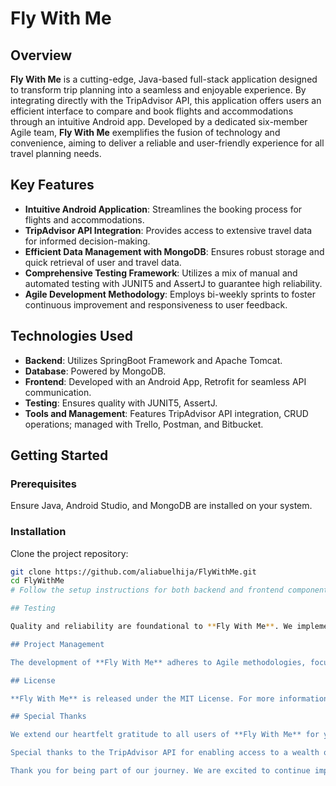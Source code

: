 # Fly With Me

## Overview

**Fly With Me** is a cutting-edge, Java-based full-stack application designed to transform trip planning into a seamless and enjoyable experience. By integrating directly with the TripAdvisor API, this application offers users an efficient interface to compare and book flights and accommodations through an intuitive Android app. Developed by a dedicated six-member Agile team, **Fly With Me** exemplifies the fusion of technology and convenience, aiming to deliver a reliable and user-friendly experience for all travel planning needs.

## Key Features

- **Intuitive Android Application**: Streamlines the booking process for flights and accommodations.
- **TripAdvisor API Integration**: Provides access to extensive travel data for informed decision-making.
- **Efficient Data Management with MongoDB**: Ensures robust storage and quick retrieval of user and travel data.
- **Comprehensive Testing Framework**: Utilizes a mix of manual and automated testing with JUNIT5 and AssertJ to guarantee high reliability.
- **Agile Development Methodology**: Employs bi-weekly sprints to foster continuous improvement and responsiveness to user feedback.

## Technologies Used

- **Backend**: Utilizes SpringBoot Framework and Apache Tomcat.
- **Database**: Powered by MongoDB.
- **Frontend**: Developed with an Android App, Retrofit for seamless API communication.
- **Testing**: Ensures quality with JUNIT5, AssertJ.
- **Tools and Management**: Features TripAdvisor API integration, CRUD operations; managed with Trello, Postman, and Bitbucket.

## Getting Started

### Prerequisites

Ensure Java, Android Studio, and MongoDB are installed on your system.

### Installation

Clone the project repository:

```bash
git clone https://github.com/aliabuelhija/FlyWithMe.git
cd FlyWithMe
# Follow the setup instructions for both backend and frontend components.

## Testing

Quality and reliability are foundational to **Fly With Me**. We implement a comprehensive testing strategy that includes manual and automated testing to ensure the app's functionality and reliability. For detailed instructions on how to run tests, please refer to our testing documentation.

## Project Management

The development of **Fly With Me** adheres to Agile methodologies, focusing on bi-weekly sprints tracked via Trello. This approach allows our team to remain flexible and responsive to both project needs and user feedback.

## License

**Fly With Me** is released under the MIT License. For more information, see the [LICENSE](LICENSE.md) file in the repository.

## Special Thanks

We extend our heartfelt gratitude to all users of **Fly With Me** for your support, feedback, and active participation. Your involvement is crucial to the continuous enhancement of our application.

Special thanks to the TripAdvisor API for enabling access to a wealth of travel information, which significantly enriches our application and user experience.

Thank you for being part of our journey. We are excited to continue improving **Fly With Me** to meet your travel planning needs.
